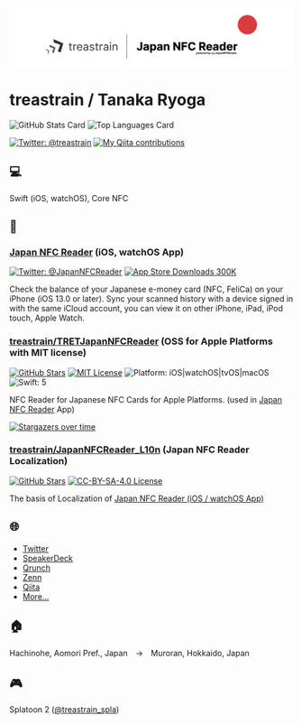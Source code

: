![](https://github.com/treastrain/treastrain/blob/main/header.png)
# treastrain / Tanaka Ryoga

![GitHub Stats Card](https://github-readme-stats.vercel.app/api?username=treastrain&count_private=true&show_icons=true)
![Top Languages Card](https://github-readme-stats.vercel.app/api/top-langs/?username=treastrain)

[![Twitter: @treastrain](https://img.shields.io/twitter/follow/treastrain?label=%40treastrain&style=social)](https://twitter.com/treastrain)
[![My Qiita contributions](https://qiita-badge.apiapi.app/s/treastrain/contributions.svg)](https://qiita.com/treastrain)

## 💻
Swift (iOS, watchOS), Core NFC

## 📝
### [Japan NFC Reader](https://japannfcreader.tret.jp/) (iOS, watchOS App)
[![Twitter: @JapanNFCReader](https://img.shields.io/twitter/follow/JapanNFCReader?label=%40JapanNFCReader&style=social)](https://twitter.com/JapanNFCReader)
[![App Store Downloads 300K](https://img.shields.io/badge/App%20Store%20Downloads-300K-blue)](https://apps.apple.com/jp/app/id1480265213)

Check the balance of your Japanese e-money card (NFC, FeliCa) on your iPhone (iOS 13.0 or later).
Sync your scanned history with a device signed in with the same iCloud account,
you can view it on other iPhone, iPad, iPod touch, Apple Watch.

### [treastrain/TRETJapanNFCReader](https://github.com/treastrain/TRETJapanNFCReader) (OSS for Apple Platforms with MIT license)
[![GitHub Stars](https://img.shields.io/github/stars/treastrain/TRETJapanNFCReader?style=social)](https://github.com/treastrain/TRETJapanNFCReader/stargazers)
[![MIT License](https://img.shields.io/badge/License-MIT-blue.svg)](https://github.com/treastrain/TRETJapanNFCReader/blob/master/LICENSE)
![Platform: iOS|watchOS|tvOS|macOS](https://img.shields.io/badge/Platform-iOS%20%7C%20watchOS%20%7C%20tvOS%20%7C%20macOS-lightgrey.svg)
![Swift: 5](https://img.shields.io/badge/Swift-5-orange.svg)

NFC Reader for Japanese NFC Cards for Apple Platforms. (used in [Japan NFC Reader](https://japannfcreader.tret.jp/) App)

[![Stargazers over time](https://starcharts.herokuapp.com/treastrain/TRETJapanNFCReader.svg)](https://starcharts.herokuapp.com/treastrain/TRETJapanNFCReader)

### [treastrain/JapanNFCReader_L10n](https://github.com/treastrain/JapanNFCReader_L10n) (Japan NFC Reader Localization)
[![GitHub Stars](https://img.shields.io/github/stars/treastrain/JapanNFCReader_L10n?style=social)](https://github.com/treastrain/JapanNFCReader_L10n/stargazers)
[![CC-BY-SA-4.0 License](https://img.shields.io/badge/License-CC--BY--SA--4.0-blue.svg)](https://github.com/treastrain/JapanNFCReader_L10n/blob/master/LICENSE)

The basis of Localization of [Japan NFC Reader (iOS / watchOS App)](https://japannfcreader.tret.jp/)

## 🌐
- [Twitter](https://twitter.com/treastrain)
- [SpeakerDeck](https://speakerdeck.com/treastrain)
- [Qrunch](https://qrunch.net/@treastrain)
- [Zenn](https://zenn.dev/treastrain)
- [Qiita](https://qiita.com/treastrain)
- [More...](https://treastrain.jp)


## 🏠
Hachinohe, Aomori Pref., Japan　→　Muroran, Hokkaido, Japan

## 🎮
Splatoon 2 ([@treastrain_spla](https://twitter.com/treastrain_spla))
